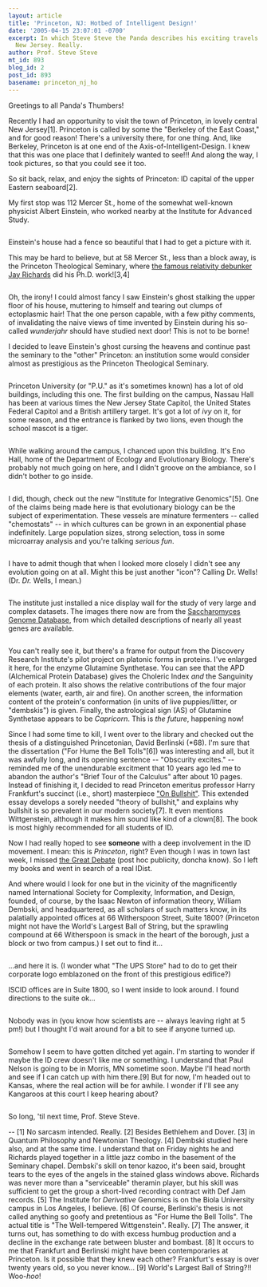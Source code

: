 ```yaml
---
layout: article
title: 'Princeton, NJ: Hotbed of Intelligent Design!'
date: '2005-04-15 23:07:01 -0700'
excerpt: In which Steve Steve the Panda describes his exciting travels in central
  New Jersey. Really.
author: Prof. Steve Steve
mt_id: 893
blog_id: 2
post_id: 893
basename: princeton_nj_ho
---
```

Greetings to all Panda's Thumbers!

Recently I had an opportunity to visit the town of Princeton, in lovely central New Jersey\[1\]. Princeton is called by some the "Berkeley of the East Coast," and for good reason! There's a university there, for one thing. And, like Berkeley, Princeton is at one end of the Axis-of-Intelligent-Design. I knew that this was one place that I definitely wanted to see!!! And along the way, I took pictures, so that you could see it too.

So sit back, relax, and enjoy the sights of Princeton: ID capital of the upper Eastern seaboard\[2\].

My first stop was 112 Mercer St., home of the somewhat well-known physicist Albert Einstein, who worked nearby at the Institute for Advanced Study.

<img src="{{ site.baseurl }}/uploads/2005/einsteins_house.jpg" alt="" />

Einstein's house had a fence so beautiful  that I had to get a picture with it.

This may be hard to believe, but at 58 Mercer St., less than a block away, is the Princeton Theological Seminary, where [the famous relativity debunker Jay Richards](http://www.pandasthumb.org/pt-archives/000938.html) did his Ph.D. work!\[3,4\]

<img src="{{ site.baseurl }}/uploads/2005/pts.jpg" alt="" />

Oh, the irony! I could almost fancy I saw Einstein's ghost stalking the upper floor of his house, muttering to himself and tearing out clumps of ectoplasmic hair! That the one person capable, with a few pithy comments, of invalidating the naive views of time invented by Einstein during his so-called _wunderjahr_ should have studied next door! This is not to be borne!

I decided to leave Einstein's ghost cursing the heavens and continue past the seminary to the "other" Princeton: an institution some would consider almost as prestigious as the Princeton Theological Seminary.

<img src="{{ site.baseurl }}/uploads/2005/nassau_hall.jpg" alt="" />

Princeton University (or "P.U." as it's sometimes known) has a lot of old buildings, including this one. The first building on the campus, Nassau Hall has been at various times the New Jersey State Capitol, the United States Federal Capitol and a British artillery  target. It's got a lot of _ivy_ on it, for some reason, and the entrance is flanked by two lions, even though the school mascot is a tiger.

<img src="{{ site.baseurl }}/uploads/2005/eno_hall.jpg" alt="" />

While walking around the campus, I chanced upon this building. It's Eno Hall, home of the Department of Ecology and Evolutionary Biology. There's probably not much going on here, and I didn't groove on the ambiance, so I didn't bother to go inside.

<img src="{{ site.baseurl }}/uploads/2005/chemostats.jpg" alt="" />

I did, though, check out the new "Institute for Integrative Genomics"\[5\]. One of the claims being made here is that evolutionary biology can be the subject of experimentation. These vessels are minature fermenters -- called "chemostats" -- in which  cultures can be grown in an exponential phase indefinitely. Large population sizes, strong selection, toss in some microarray analysis and you're talking _serious fun_.

<img src="{{ site.baseurl }}/uploads/2005/no_evolution.jpg" alt="" />

I have to admit  though that when I looked more closely I didn't see any evolution going on at all. Might this be just another "icon"? Calling Dr. Wells! (Dr. _Dr._ Wells, I mean.)

<img src="{{ site.baseurl }}/uploads/2005/display_wall.jpg" alt="" />

The institute just installed a nice display wall for the study of very large and complex datasets. The images there now are from the [Saccharomyces Genome Database](http://www.yeastgenome.org), from which detailed descriptions of nearly all yeast genes are available.

<img src="{{ site.baseurl }}/uploads/2005/GLN1.jpg" alt="" />

You can't really see it, but there's a frame for output from the Discovery Research Institute's pilot project on platonic forms in proteins. I've enlarged it here, for the enzyme Glutamine Synthetase. You can see that the APD (Alchemical Protein Database) gives the Choleric Index _and_ the Sanguinity of each protein. It also shows the relative contributions of the four major elements (water, earth, air and fire). On another screen, the information content of the protein's conformation (in units of live puppies/litter, or "dembskis") is given. Finally, the astrological sign (AS) of Glutamine Synthetase appears to be _Capricorn_. This is _the future_, happening now!

Since I had some time to kill, I went over to the library and checked out the thesis of a distinguished Princetonian, David Berlinski (\*68). I'm sure that the dissertation ("For Hume the Bell Tolls"\[6\]) was interesting and all, but it was awfully long, and its opening sentence -- "Obscurity excites." -- reminded me of the unendurable excitment that 10 years ago led me to abandon the author's "Brief Tour of the Calculus" after about 10 pages. <img src="{{ site.baseurl }}/uploads/2005/onbullshit.jpg" alt="" style="float:right;" />Instead of finishing it, I decided to read Princeton emeritus professor Harry Frankfurt's succinct (i.e., short) masterpiece ["On Bullshit"](http://www.amazon.com/exec/obidos/tg/detail/-/0691122946/qid=1113537925/sr=8-1/ref=pd_csp_1/102-0705655-9144169?v=glance&amp;s=books&amp;n=507846). This extended essay develops a sorely needed "theory of bullshit," and explains why bullshit is so prevalent in our modern society\[7\]. It even mentions Wittgenstein, although it makes him sound like kind of a clown\[8\]. The book is most highly recommended for all students of ID.

Now I had really hoped to see **someone** with a deep involvement in the ID movement. I mean: this is _Princeton_, right? Even though I was in town last week, I missed [the Great Debate](http://www.pandasthumb.org/pt-archives/000958.html) (post hoc publicity, doncha know). So I left my books and went in search of a real IDist.

And where would I look for one but in the vicinity of the magnificently named International Society for Complexity, Information, and Design, founded, of course, by the Isaac Newton of information theory, William Dembski, and headquartered, as all scholars of such matters know, in its palatially appointed offices at 66 Witherspoon Street, Suite 1800? (Princeton might not have the World's Largest Ball of String, but the sprawling compound at 66 Witherspoon is smack in the heart of the borough, just a block or two from campus.) I set out to find it...

<img src="{{ site.baseurl }}/uploads/2005/66_witherspoon.jpg" alt="" />

...and here it is. (I wonder what "The UPS Store" had to do to get their corporate logo emblazoned on the front of this prestigious edifice?)

ISCID offices are in Suite 1800, so I went inside to look around. I found directions to the suite ok...

<img src="{{ site.baseurl }}/uploads/2005/finding_the_offices.jpg" alt="" />

Nobody was in (you know how scientists are -- always leaving right at 5 pm!) but I thought I'd wait around for a bit to see if anyone turned up.

<img src="{{ site.baseurl }}/uploads/2005/waiting_for_iscid.jpg" alt="" />

Somehow I seem to have gotten ditched yet again. I'm starting to wonder if maybe the ID crew doesn't like me or something. I understand that Paul Nelson is going to be in Morris, MN sometime soon. Maybe I'll head north and see if I can catch up with him there.\[9\] But for now, I'm headed out to Kansas, where the real action will be for awhile. I wonder if I'll see any Kangaroos at this court I keep hearing about?

<img src="{{ site.baseurl }}/uploads/2005/waiting.jpg" alt="" />

So long, 'til next time, Prof. Steve Steve.

--
\[1\] No sarcasm intended. Really.
\[2\] Besides Bethlehem and Dover.
\[3\] in Quantum Philosophy and Newtonian Theology.
\[4\] Dembski studied here also, and at the same time. I understand that on Friday nights he and Richards played together in a little jazz combo in the basement of the Seminary chapel. Dembski's skill on tenor kazoo, it's been said, brought tears to the eyes of the angels in the stained glass windows above. Richards was never more than a "serviceable" theramin player, but his skill was sufficient to get the group a short-lived recording contract with Def Jam records.
\[5\] The Institute for _Derivative_ Genomics is on the Biola University campus in Los Angeles, I believe.
\[6\] Of course, Berlinski's thesis is not called anything so goofy and pretentious as "For Hume the Bell Tolls". The actual title is "The Well-tempered Wittgenstein". Really.
\[7\] The answer, it turns out, has something to do with excess humbug production and a decline in the exchange rate between bluster and bombast.
\[8\] It occurs to me that Frankfurt and Berlinski might have been contemporaries at Princeton. Is it possible that they knew each other? Frankfurt's essay is over twenty years old, so you never know...
\[9\] World's Largest Ball of String?!! Woo-_hoo_!
